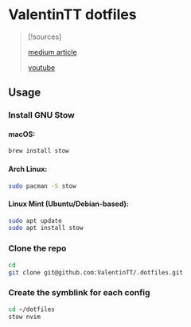# ValentinTT dotfiles

> [!sources]
>
> [medium article](https://medium.com/quick-programming/managing-dotfiles-with-gnu-stow-9b04c155ebad)
> 
> [youtube](https://www.youtube.com/watch?v=y6XCebnB9gs)

## Usage
### Install GNU Stow
#### macOS:
```bash
brew install stow
```
#### Arch Linux:
```bash
sudo pacman -S stow
```
#### Linux Mint (Ubuntu/Debian-based):
```bash
sudo apt update
sudo apt install stow
```

### Clone the repo
```bash
cd
git clone git@github.com:ValentinTT/.dotfiles.git
```

### Create the symblink for each config
```bash
cd ~/dotfiles
stow nvim
```
